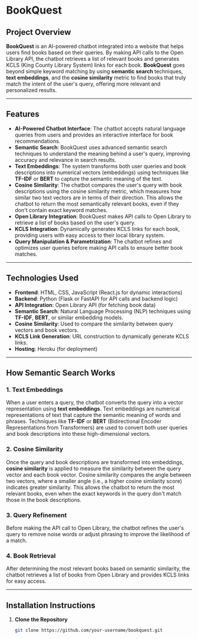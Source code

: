 # BookQuest

## Project Overview

**BookQuest** is an AI-powered chatbot integrated into a website that helps users find books based on their queries. By making API calls to the Open Library API, the chatbot retrieves a list of relevant books and generates KCLS (King County Library System) links for each book. **BookQuest** goes beyond simple keyword matching by using **semantic search** techniques, **text embeddings**, and the **cosine similarity** metric to find books that truly match the intent of the user's query, offering more relevant and personalized results.

---

## Features

- **AI-Powered Chatbot Interface**: The chatbot accepts natural language queries from users and provides an interactive interface for book recommendations.
- **Semantic Search**: BookQuest uses advanced semantic search techniques to understand the meaning behind a user's query, improving accuracy and relevance in search results.
- **Text Embeddings**: The system transforms both user queries and book descriptions into numerical vectors (embeddings) using techniques like **TF-IDF** or **BERT** to capture the semantic meaning of the text.
- **Cosine Similarity**: The chatbot compares the user's query with book descriptions using the cosine similarity metric, which measures how similar two text vectors are in terms of their direction. This allows the chatbot to return the most semantically relevant books, even if they don't contain exact keyword matches.
- **Open Library Integration**: BookQuest makes API calls to Open Library to retrieve a list of books based on the user's query.
- **KCLS Integration**: Dynamically generates KCLS links for each book, providing users with easy access to their local library system.
- **Query Manipulation & Parametrization**: The chatbot refines and optimizes user queries before making API calls to ensure better book matches.

---

## Technologies Used

- **Frontend**: HTML, CSS, JavaScript (React.js for dynamic interactions)
- **Backend**: Python (Flask or FastAPI for API calls and backend logic)
- **API Integration**: Open Library API (for fetching book data)
- **Semantic Search**: Natural Language Processing (NLP) techniques using **TF-IDF**, **BERT**, or similar embedding models.
- **Cosine Similarity**: Used to compare the similarity between query vectors and book vectors.
- **KCLS Link Generation**: URL construction to dynamically generate KCLS links.
- **Hosting**: Heroku (for deployment)

---

## How Semantic Search Works

### 1. **Text Embeddings**

When a user enters a query, the chatbot converts the query into a vector representation using **text embeddings**. Text embeddings are numerical representations of text that capture the semantic meaning of words and phrases. Techniques like **TF-IDF** or **BERT** (Bidirectional Encoder Representations from Transformers) are used to convert both user queries and book descriptions into these high-dimensional vectors.

### 2. **Cosine Similarity**

Once the query and book descriptions are transformed into embeddings, **cosine similarity** is applied to measure the similarity between the query vector and each book vector. Cosine similarity compares the angle between two vectors, where a smaller angle (i.e., a higher cosine similarity score) indicates greater similarity. This allows the chatbot to return the most relevant books, even when the exact keywords in the query don't match those in the book descriptions.

### 3. **Query Refinement**

Before making the API call to Open Library, the chatbot refines the user's query to remove noise words or adjust phrasing to improve the likelihood of a match.

### 4. **Book Retrieval**

After determining the most relevant books based on semantic similarity, the chatbot retrieves a list of books from Open Library and provides KCLS links for easy access.

---

## Installation Instructions

1. **Clone the Repository**

   ```bash
   git clone https://github.com/your-username/bookquest.git

